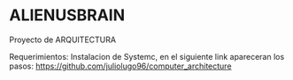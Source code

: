 # ALIENUSBRAIN
Proyecto de ARQUITECTURA

Requerimientos:
Instalacion de Systemc, en el siguiente link apareceran los pasos:
https://github.com/juliolugo96/computer_architecture 
